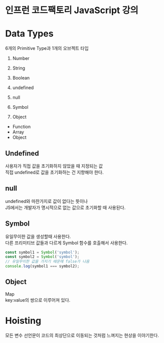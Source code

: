 # 인프런 코드팩토리 JavaScript 강의

# Data Types

6개의 Primitive Type과 1개의 오브젝트 타입

1. Number
2. String
3. Boolean
4. undefined
5. null
6. Symbol

7. Object

- Function
- Array
- Object

## Undefined

사용자가 직접 값을 초기화하지 않았을 때 지정되는 값  
직접 undefined로 값을 초기화하는 건 지향해야 한다.

## null

undefined와 마찬가지로 값이 없다는 뜻이나  
JS에서는 개발자가 명시적으로 없는 값으로 초기화할 때 사용된다.

## Symbol

유일무이한 값을 생성할때 사용한다.  
다른 프리미티브 값들과 다르게 Symbol 함수를 호출해서 사용한다.

```js
const symbol1 = Symbol('symbol');
const symbol2 = Symbol('symbol');
// 유일무이한 값을 가지기 때문에 false가 나옴
console.log(symbol1 === symbol2);
```

## Object

Map  
key:value의 쌍으로 이루어져 있다.

# Hoisting

모든 변수 선언문이 코드의 최상단으로 이동되는 것처럼 느껴지는 현상을 이야기한다.

